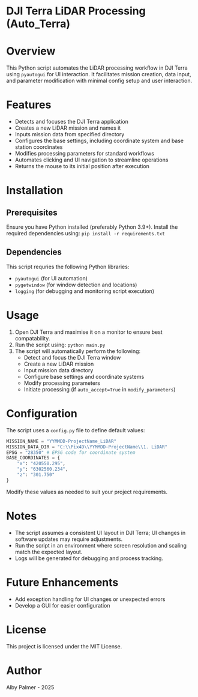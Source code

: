 # DJI Terra LiDAR Processing (Auto_Terra)

# Overview
This Python script automates the LiDAR processing workflow in DJI Terra using `pyautogui` for UI interaction. It facilitates mission creation, data input, and parameter modification with minimal config setup and user interaction.

# Features
- Detects and focuses the DJI Terra application
- Creates a new LiDAR mission and names it
- Inputs mission data from specified directory
- Configures the base settings, including coordinate system and base station coordinates
- Modifies processing parameters for standard workflows
- Automates clicking and UI navigation to streamline operations
- Returns the mouse to its initial position after execution

# Installation
## Prerequisites
Ensure you have Python installed (preferably Python 3.9+). Install the required dependencies using:
`pip install -r requirements.txt`

## Dependencies
This script requries the following Python libraries:
- `pyautogui` (for UI automation)
- `pygetwindow` (for window detection and locations)
- `logging` (for debugging and monitoring script execution)

# Usage
1. Open DJI Terra and maximise it on a monitor to ensure best compatability.
2. Run the script using:
    `python main.py`
3. The script will automatically perform the following:
    - Detect and focus the DJI Terra window
    - Create a new LiDAR mission
    - Input mission data directory
    - Configure base settings and coordinate systems
    - Modify processing parameters
    - Initiate processing (if `auto_accept=True` in `modify_parameters`)

# Configuration
The script uses a `config.py` file to define default values:
``` python
MISSION_NAME = "YYMMDD-ProjectName_LiDAR"
MISSION_DATA_DIR = "C:\\Pix4D\\YYMMDD-ProjectName\\1. LiDAR"
EPSG = "28350" # EPSG code for coordinate system
BASE_COORDINATES = {
    "x": "420550.295",
    "y": "6302560.234",
    "z": "301.750"
}
```
Modify these values as needed to suit your project requirements.

# Notes
- The script assumes a consistent UI layout in DJI Terra; UI changes in software updates may require adjustments.
- Run the script in an environment where screen resolution and scaling match the expected layout.
- Logs will be generated for debugging and process tracking.

# Future Enhancements
- Add exception handling for UI changes or unexpected errors
- Develop a GUI for easier configuration

# License
This project is licensed under the MIT License.

# Author
Alby Palmer - 2025